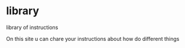 # library
library of instructions

On this site u can chare your instructions about how do different things
